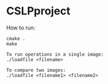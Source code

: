 # CSLPproject

How to run:

    cmake .
    make

    To run operations in a single image:
    ./loadfile <filename>

    To compare two images:
    ./loadfile <filename1> <filename2>